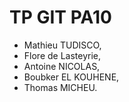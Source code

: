 # TP GIT PA10

- Mathieu TUDISCO,
- Flore de Lasteyrie,
- Antoine NICOLAS,
- Boubker EL KOUHENE,
- Thomas MICHEU.
